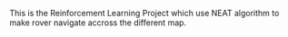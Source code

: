 This is the Reinforcement Learning Project which use NEAT algorithm to make rover navigate accross the different map.
